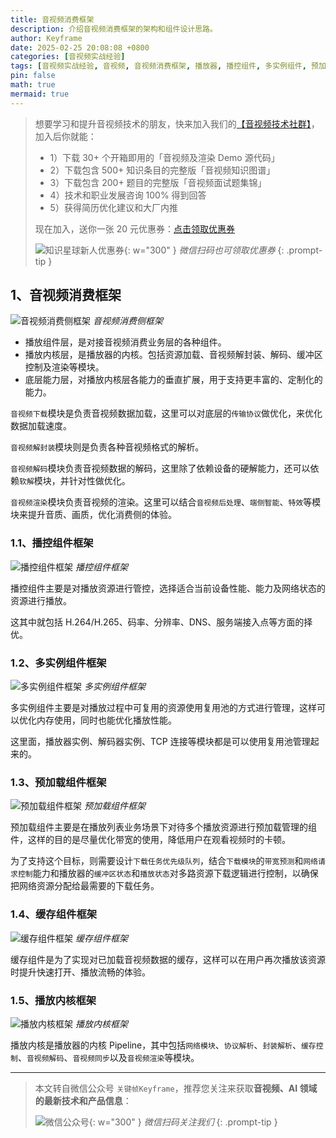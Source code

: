 ```yaml
---
title: 音视频消费框架
description: 介绍音视频消费框架的架构和组件设计思路。
author: Keyframe
date: 2025-02-25 20:08:08 +0800
categories: [音视频实战经验]
tags: [音视频实战经验, 音视频, 音视频消费框架, 播放器, 播控组件, 多实例组件, 预加载组件, 缓存组件]
pin: false
math: true
mermaid: true
---
```


>想要学习和提升音视频技术的朋友，快来加入我们的<a href="https://t.zsxq.com/jRprT" target="_blank" rel="noopener noreferrer">【音视频技术社群】</a>，加入后你就能：
>
>- 1）下载 30+ 个开箱即用的「音视频及渲染 Demo 源代码」
>- 2）下载包含 500+ 知识条目的完整版「音视频知识图谱」
>- 3）下载包含 200+ 题目的完整版「音视频面试题集锦」
>- 4）技术和职业发展咨询 100% 得到回答
>- 5）获得简历优化建议和大厂内推
>  
>现在加入，送你一张 20 元优惠券：<a href="https://t.zsxq.com/jRprT" target="_blank" rel="noopener noreferrer">点击领取优惠券</a>
>
>![知识星球新人优惠券](assets/img/keyframe-zsxq-coupon.png){: w="300" }
>_微信扫码也可领取优惠券_
{: .prompt-tip }

## 1、音视频消费框架

![音视频消费侧框架](assets/resource/av-experience/av-consumption-framework-1.png)
_音视频消费侧框架_


- 播放组件层，是对接音视频消费业务层的各种组件。
- 播放内核层，是播放器的内核。包括资源加载、音视频解封装、解码、缓冲区控制及渲染等模块。
- 底层能力层，对播放内核层各能力的垂直扩展，用于支持更丰富的、定制化的能力。

`音视频下载`模块是负责音视频数据加载，这里可以对底层的`传输协议`做优化，来优化数据加载速度。

`音视频解封装`模块则是负责各种音视频格式的解析。

`音视频解码`模块负责音视频数据的解码，这里除了依赖设备的硬解能力，还可以依赖`软解`模块，并针对性做优化。

`音视频渲染`模块负责音视频的渲染。这里可以结合`音视频后处理`、`端侧智能`、`特效`等模块来提升音质、画质，优化消费侧的体验。


### 1.1、播控组件框架


![播控组件框架](assets/resource/av-experience/play-control-kit-1.png)
_播控组件框架_


播控组件主要是对播放资源进行管控，选择适合当前设备性能、能力及网络状态的资源进行播放。

这其中就包括 H.264/H.265、码率、分辨率、DNS、服务端接入点等方面的择优。



### 1.2、多实例组件框架


![多实例组件框架](assets/resource/av-experience/player-instance-kit-1.png)
_多实例组件框架_


多实例组件主要是对播放过程中可复用的资源使用复用池的方式进行管理，这样可以优化内存使用，同时也能优化播放性能。

这里面，播放器实例、解码器实例、TCP 连接等模块都是可以使用复用池管理起来的。


### 1.3、预加载组件框架


![预加载组件框架](assets/resource/av-experience/preload-kit-1.png)
_预加载组件框架_


预加载组件主要是在播放列表业务场景下对待多个播放资源进行预加载管理的组件，这样的目的是尽量优化带宽的使用，降低用户在观看视频时的卡顿。

为了支持这个目标，则需要设计`下载任务优先级队列`，结合`下载模块`的`带宽预测`和`网络请求控制`能力和播放器的`缓冲区状态`和`播放状态`对多路资源下载逻辑进行控制，以确保把网络资源分配给最需要的下载任务。


### 1.4、缓存组件框架


![缓存组件框架](assets/resource/av-experience/cache-kit-1.png)
_缓存组件框架_

缓存组件是为了实现对已加载音视频数据的缓存，这样可以在用户再次播放该资源时提升快速打开、播放流畅的体验。


### 1.5、播放内核框架

![播放内核框架](assets/resource/av-experience/player-core-structure.png)
_播放内核框架_

播放内核是播放器的内核 Pipeline，其中包括`网络模块`、`协议解析`、`封装解析`、`缓存控制`、`音视频解码`、`音视频同步`以及`音视频渲染`等模块。






---

> 本文转自微信公众号 `关键帧Keyframe`，推荐您关注来获取**音视频、AI 领域的最新技术和产品信息**：
>
>![微信公众号](assets/img/keyframe-mp.jpg){: w="300" }
>_微信扫码关注我们_
{: .prompt-tip }

